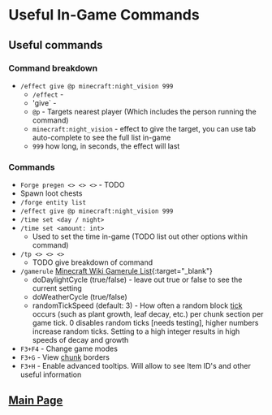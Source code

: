 # Useful In-Game Commands

## Useful commands

### Command breakdown
- `/effect give @p minecraft:night_vision 999`
    - `/effect` - 
    - 'give` - 
    - `@p` - Targets nearest player (Which includes the person running the command)
    - `minecraft:night_vision` - effect to give the target, you can use tab auto-complete to see the full list in-game
    - `999` how long, in seconds, the effect will last 

### Commands
- `Forge pregen <> <> <>` - TODO 
- Spawn loot chests
- `/forge entity list`
- `/effect give @p minecraft:night_vision 999` 
- `/time set <day / night>`
- `/time set <amount: int>`
    - Used to set the time in-game (TODO list out other options within command)
- `/tp <> <> <>`
    - TODO give breakdown of command
- `/gamerule` [Minecraft Wiki Gamerule List](https://minecraft.gamepedia.com/Game_rule){:target="_blank"}
    - doDaylightCycle (true/false) - leave out true or false to see the current setting
    - doWeatherCycle (true/false)
    - randomTickSpeed (default: 3) - How often a random block [tick](/glossary "Measure of time in minecraft. 1 second = 20 ticks") occurs (such as plant growth, leaf decay, etc.) per chunk section per game tick. 0 disables random ticks [needs testing], higher numbers increase random ticks. Setting to a high integer results in high speeds of decay and growth
- `F3+F4` - Change game modes 
- `F3+G` - View [chunk](/glossary "A chunk is a 256-block tall 16×16 segment of a Minecraft world") borders
- `F3+H` - Enable advanced tooltips. Will allow to see Item ID's and other useful information

## [**Main Page**](/modpack-dev)